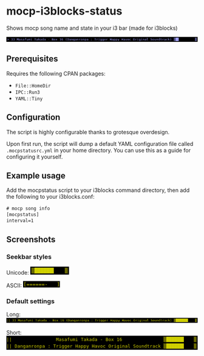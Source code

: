 # mocp-i3blocks-status
Shows mocp song name and state in your i3 bar (made for i3blocks)

![Screenshot](https://github.com/curtmack/mocp-i3blocks-status/raw/master/screenshots/example.png)

## Prerequisites
Requires the following CPAN packages:

* `File::HomeDir`
* `IPC::Run3`
* `YAML::Tiny`

## Configuration
The script is highly configurable thanks to grotesque overdesign.

Upon first run, the script will dump a default YAML configuration file called `.mocpstatusrc.yml` in your home directory. You can use this as a guide for configuring it yourself.

## Example usage
Add the mocpstatus script to your i3blocks command directory, then add the following to your i3blocks.conf:

```
# mocp song info
[mocpstatus]
interval=1
```

## Screenshots

### Seekbar styles

Unicode:
![Unicode](https://github.com/curtmack/mocp-i3blocks-status/raw/master/screenshots/unicode_seekbar.png)

ASCII:
![ASCII](https://github.com/curtmack/mocp-i3blocks-status/raw/master/screenshots/ascii_seekbar.png)

### Default settings

Long:
![Long](https://github.com/curtmack/mocp-i3blocks-status/raw/master/screenshots/default_long_format.png)

Short:
![Short](https://github.com/curtmack/mocp-i3blocks-status/raw/master/screenshots/default_short_format.png)
